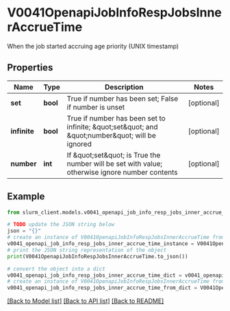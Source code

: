 # V0041OpenapiJobInfoRespJobsInnerAccrueTime

When the job started accruing age priority (UNIX timestamp)

## Properties

Name | Type | Description | Notes
------------ | ------------- | ------------- | -------------
**set** | **bool** | True if number has been set; False if number is unset | [optional] 
**infinite** | **bool** | True if number has been set to infinite; \&quot;set\&quot; and \&quot;number\&quot; will be ignored | [optional] 
**number** | **int** | If \&quot;set\&quot; is True the number will be set with value; otherwise ignore number contents | [optional] 

## Example

```python
from slurm_client.models.v0041_openapi_job_info_resp_jobs_inner_accrue_time import V0041OpenapiJobInfoRespJobsInnerAccrueTime

# TODO update the JSON string below
json = "{}"
# create an instance of V0041OpenapiJobInfoRespJobsInnerAccrueTime from a JSON string
v0041_openapi_job_info_resp_jobs_inner_accrue_time_instance = V0041OpenapiJobInfoRespJobsInnerAccrueTime.from_json(json)
# print the JSON string representation of the object
print(V0041OpenapiJobInfoRespJobsInnerAccrueTime.to_json())

# convert the object into a dict
v0041_openapi_job_info_resp_jobs_inner_accrue_time_dict = v0041_openapi_job_info_resp_jobs_inner_accrue_time_instance.to_dict()
# create an instance of V0041OpenapiJobInfoRespJobsInnerAccrueTime from a dict
v0041_openapi_job_info_resp_jobs_inner_accrue_time_from_dict = V0041OpenapiJobInfoRespJobsInnerAccrueTime.from_dict(v0041_openapi_job_info_resp_jobs_inner_accrue_time_dict)
```
[[Back to Model list]](../README.md#documentation-for-models) [[Back to API list]](../README.md#documentation-for-api-endpoints) [[Back to README]](../README.md)


